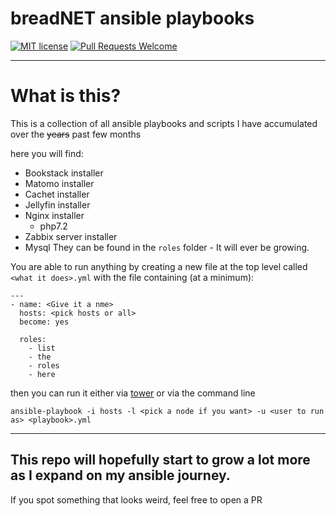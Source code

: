 # breadNET ansible playbooks

[![MIT license](https://img.shields.io/badge/license-MIT-blue.svg)](LICENSE) [![Pull Requests Welcome](https://img.shields.io/badge/PRs-welcome-brightgreen.svg?style=flat)](http://makeapullrequest.com)

---
# What is this?
This is a collection of all ansible playbooks and scripts I have accumulated over the ~~years~~ past few months

here you will find:
* Bookstack installer
* Matomo installer
* Cachet installer
* Jellyfin installer
* Nginx installer
	 * php7.2
* Zabbix server installer
* Mysql
They can be found in the `roles` folder - It will ever be growing.

You are able to run anything by creating a new file at the top level called `<what it does>.yml` with the file containing (at a minimum):
```
---
- name: <Give it a nme>
  hosts: <pick hosts or all>
  become: yes

  roles:
    - list
    - the
    - roles
    - here
```
then you can run it either via [tower](https://tower.bread) or via the command line
```
ansible-playbook -i hosts -l <pick a node if you want> -u <user to run as> <playbook>.yml
```

---
This repo will hopefully start to grow a lot more as I expand on my ansible journey.
---
If you spot something that looks weird, feel free to open a PR
